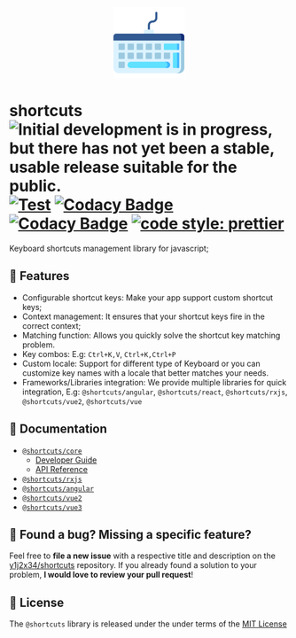 <p align="center">
    <img src="./logo.png" width="128" height="128"/>
</p>

# shortcuts ![Initial development is in progress, but there has not yet been a stable, usable release suitable for the public.](https://www.repostatus.org/badges/latest/wip.svg) [![Test](https://github.com/y1j2x34/shortcuts/actions/workflows/runtest.yml/badge.svg)](https://github.com/y1j2x34/shortcuts/actions/workflows/runtest.yml) [![Codacy Badge](https://app.codacy.com/project/badge/Coverage/08bfda65b05c4df8a98e38847eed9712)](https://www.codacy.com/gh/y1j2x34/shortcuts/dashboard?utm_source=github.com&utm_medium=referral&utm_content=y1j2x34/shortcuts&utm_campaign=Badge_Coverage) [![Codacy Badge](https://api.codacy.com/project/badge/Grade/42d93433752e4bc290caa81857498ccc)](https://app.codacy.com/gh/y1j2x34/shortcuts?utm_source=github.com&utm_medium=referral&utm_content=y1j2x34/shortcuts&utm_campaign=Badge_Grade_Settings) [![code style: prettier](https://img.shields.io/badge/code_style-prettier-ff69b4.svg?style=flat-round)](https://github.com/prettier/prettier)
<!-- 
[![Discord](https://img.shields.io/discord/918876455457415229?color=7389d8&label=Discord&logo=discord&logoColor=fff)](https://discord.gg/9xSDF6ak) 
![NPM](https://img.shields.io/npm/l/@shortcuts/core?style=social)
-->


Keyboard shortcuts management library for javascript;

## :muscle: Features

- Configurable shortcut keys: Make your app support custom shortcut keys;
- Context management: It ensures that your shortcut keys fire in the correct context;
- Matching function: Allows you quickly solve the shortcut key matching problem.
- Key combos: E.g: `Ctrl+K,V`, `Ctrl+K,Ctrl+P`
- Custom locale: Support for different type of Keyboard or you can customize key names with a locale that better matches your needs.
- Frameworks/Libraries integration: We provide multiple libraries for quick integration, E.g: `@shortcuts/angular`, `@shortcuts/react`, `@shortcuts/rxjs`, `@shortcuts/vue2`, `@shortcuts/vue`

## :rocket: Documentation

- [`@shortcuts/core`](./packages/core/README.md)
  - [Developer Guide](./packages/core/README.md)
  - [API Reference](./packages/core/README.md)
- [`@shortcuts/rxjs`](./packages/rxjs/README.md)
- [`@shortcuts/angular`](./packages/angular/README.md)
- [`@shortcuts/vue2`](./packages/vue/README.md)
- [`@shortcuts/vue3`](./packages/vue3/README.md)

## :handshake: Found a bug? Missing a specific feature?

Feel free to **file a new issue** with a respective title and description on the [y1j2x34/shortcuts](https://github.com/y1j2x34/shortcuts) repository.
If you already found a solution to your problem, **I would love to review your pull request**!

## :blue_book: License

The `@shortcuts` library is released under the under terms of the [MIT License](./LICENSE)
